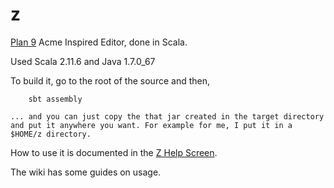 z
=

[Plan 9](http://plan9.bell-labs.com/plan9/) Acme Inspired Editor, done in Scala.

Used Scala 2.11.6 and Java 1.7.0_67

To build it, go to the root of the source and then,

        sbt assembly

	... and you can just copy the that jar created in the target directory and put it anywhere you want. For example for me, I put it in a $HOME/z directory.

How to use it is documented in the [Z Help Screen](https://github.com/sandgorgon/z/blob/master/bin/help/main.txt).

The wiki has some guides on usage.
